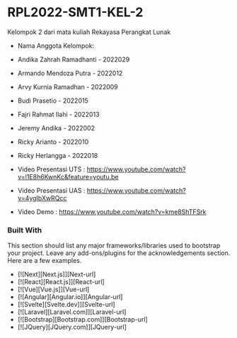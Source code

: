 # RPL2022-SMT1-KEL-2
Kelompok 2 dari mata kuliah Rekayasa Perangkat Lunak
- Nama Anggota Kelompok:
- Andika Zahrah Ramadhanti - 2022029
- Armando Mendoza Putra - 2022012
- Arvy Kurnia Ramadhan - 2022009
- Budi Prasetio - 2022015
- Fajri Rahmat Ilahi - 2022013
- Jeremy Andika - 2022002
- Ricky Arianto - 2022010
- Ricky Herlangga - 2022018

- Video Presentasi UTS : https://www.youtube.com/watch?v=l1E8h6KwnKc&feature=youtu.be
- Video Presentasi UAS : https://www.youtube.com/watch?v=4ygIbXwRQcc
- Video Demo           : https://www.youtube.com/watch?v=kme8ShTFSrk

### Built With

This section should list any major frameworks/libraries used to bootstrap your project. Leave any add-ons/plugins for the acknowledgements section. Here are a few examples.

* [![Next][Next.js]][Next-url]
* [![React][React.js]][React-url]
* [![Vue][Vue.js]][Vue-url]
* [![Angular][Angular.io]][Angular-url]
* [![Svelte][Svelte.dev]][Svelte-url]
* [![Laravel][Laravel.com]][Laravel-url]
* [![Bootstrap][Bootstrap.com]][Bootstrap-url]
* [![JQuery][JQuery.com]][JQuery-url]
